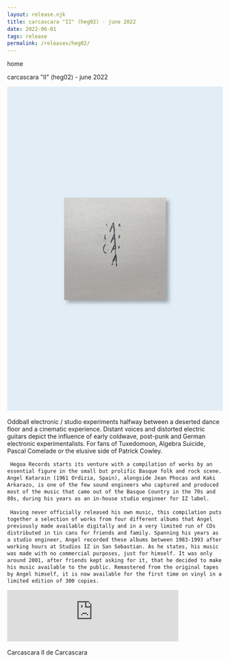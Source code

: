 ```yaml
---
layout: release.njk
title: carcascara "II" (heg02) - june 2022
date: 2022-06-01
tags: release
permalink: /releases/heg02/
---
```



home

carcascara "II" (heg02) - june 2022

![Carcascara II](../public/assets/Heg02_A.webp)

Oddball electronic / studio experiments halfway between a deserted dance floor and a cinematic experience. Distant voices and distorted electric guitars depict the influence of early coldwave, post-punk and German electronic experimentalists. For fans of Tuxedomoon, Algebra Suicide, Pascal Comelade or the elusive side of Patrick Cowley.

     Hegoa Records starts its venture with a compilation of works by an essential figure in the small but prolific Basque folk and rock scene. Angel Katarain (1961 Ordizia, Spain), alongside Jean Phocas and Kaki Arkarazo, is one of the few sound engineers who captured and produced most of the music that came out of the Basque Country in the 70s and 80s, during his years as an in-house studio engineer for IZ label.

     Having never officially released his own music, this compilation puts together a selection of works from four different albums that Angel previously made available digitally and in a very limited run of CDs distributed in tin cans for friends and family. Spanning his years as a studio engineer, Angel recorded these albums between 1983-1993 after working hours at Studios IZ in San Sebastian. As he states, his music was made with no commercial purposes, just for himself. It was only around 2001, after friends kept asking for it, that he decided to make his music available to the public. Remastered from the original tapes by Angel himself, it is now available for the first time on vinyl in a limited edition of 300 copies.

<iframe seamless="" src="https://bandcamp.com/EmbeddedPlayer/album=227837001/size=large/bgcol=ffffff/linkcol=0687f5/tracklist=false/artwork=small/transparent=true/" style="border: 0; width: 400px; height: 120px;">
<a href="https://hegoadiskak.bandcamp.com/album/carcascara-ii">
     Carcascara II de Carcascara
    </a>
</iframe>

Carcascara II de Carcascara
